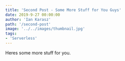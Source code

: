 ```yaml
---
title: 'Second Post - Some More Stuff for You Guys'
date: 2019-9-27 00:00:00
author: 'Ian Karasz'
path: '/second-post'
image: '../../images/thumbnail.jpg'
tags:
- 'Serverless'
---
```


Heres some more stuff for you.